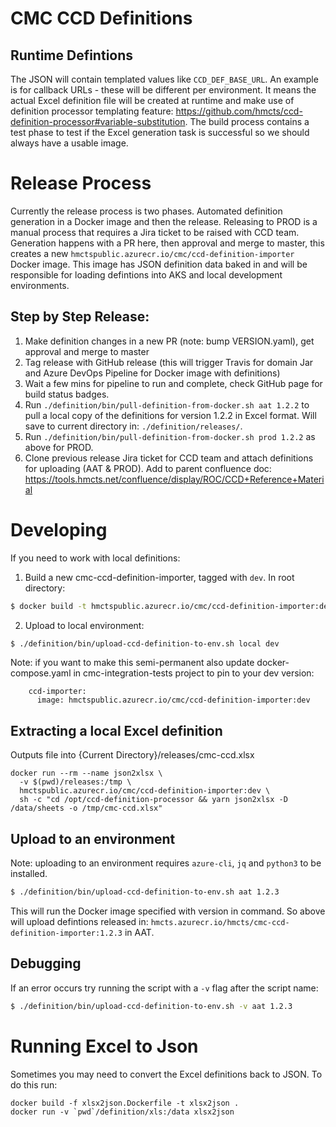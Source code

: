# CMC CCD Definitions

## Runtime Defintions

The JSON will contain templated values like `CCD_DEF_BASE_URL`. An example is for callback URLs - these will be different per environment. It means the actual Excel definition file will be created at runtime and make use of definition processor templating feature: https://github.com/hmcts/ccd-definition-processor#variable-substitution. The build process contains a test phase to test if the Excel generation task is successful so we should always have a usable image.

# Release Process

Currently the release process is two phases. Automated definition generation in a Docker image and then the release. Releasing to PROD is a manual process that requires a Jira ticket to be raised with CCD team. Generation happens with a PR here, then approval and merge to master, this creates a new `hmctspublic.azurecr.io/cmc/ccd-definition-importer` Docker image. This image has JSON definition data baked in and will be responsible for loading defintions into AKS and local development environments.

## Step by Step Release:

1. Make definition changes in a new PR (note: bump VERSION.yaml), get approval and merge to master
1. Tag release with GitHub release (this will trigger Travis for domain Jar and Azure DevOps Pipeline for Docker image with definitions)
1. Wait a few mins for pipeline to run and complete, check GitHub page for build status badges.
1. Run `./definition/bin/pull-definition-from-docker.sh aat 1.2.2` to pull a local copy of the definitions for version 1.2.2 in Excel format. Will save to current directory in: `./definition/releases/`.
1. Run `./definition/bin/pull-definition-from-docker.sh prod 1.2.2` as above for PROD.
1. Clone previous release Jira ticket for CCD team and attach definitions for uploading (AAT & PROD). Add to parent confluence doc: https://tools.hmcts.net/confluence/display/ROC/CCD+Reference+Material

# Developing 

If you need to work with local definitions:

1. Build a new cmc-ccd-definition-importer, tagged with `dev`. In root directory:
```bash
$ docker build -t hmctspublic.azurecr.io/cmc/ccd-definition-importer:dev -f definition/Dockerfile .
```

2. Upload to local environment:
```bash
$ ./definition/bin/upload-ccd-definition-to-env.sh local dev
```

Note: if you want to make this semi-permanent also update docker-compose.yaml in cmc-integration-tests project to pin to your dev version:
```
    ccd-importer:
      image: hmctspublic.azurecr.io/cmc/ccd-definition-importer:dev
```

## Extracting a local Excel definition 

Outputs file into {Current Directory}/releases/cmc-ccd.xlsx

```
docker run --rm --name json2xlsx \
  -v $(pwd)/releases:/tmp \
  hmctspublic.azurecr.io/cmc/ccd-definition-importer:dev \
  sh -c "cd /opt/ccd-definition-processor && yarn json2xlsx -D /data/sheets -o /tmp/cmc-ccd.xlsx"
```

## Upload to an environment

Note: uploading to an environment requires `azure-cli`, `jq` and `python3` to be installed.

```bash
$ ./definition/bin/upload-ccd-definition-to-env.sh aat 1.2.3
```

This will run the Docker image specified with version in command. So above will upload defintions released in: `hmcts.azurecr.io/hmcts/cmc-ccd-definition-importer:1.2.3` in AAT.

## Debugging

If an error occurs try running the script with a `-v` flag after the script name:
```bash
$ ./definition/bin/upload-ccd-definition-to-env.sh -v aat 1.2.3
```

# Running Excel to Json

Sometimes you may need to convert the Excel definitions back to JSON. To do this run:

```
docker build -f xlsx2json.Dockerfile -t xlsx2json .
docker run -v `pwd`/definition/xls:/data xlsx2json
```

